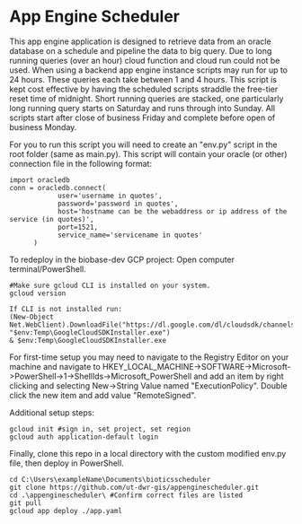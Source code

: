 # App Engine Scheduler

This app engine application is designed to retrieve data from an oracle database on a schedule and pipeline the data to big query. Due to long running queries (over an hour) cloud function and cloud run could not be used. When using a backend app engine instance scripts may run for up to 24 hours. These queries each take between 1 and 4 hours. This script is kept cost effective by having the scheduled scripts straddle the free-tier reset time of midnight. Short running queries are stacked, one particularly long running query starts on Saturday and runs through into Sunday. All scripts start after close of business Friday and complete before open of business Monday. 

For you to run this script you will need to create an "env.py" script in the root folder (same as main.py). This script will contain your oracle (or other) connection file in the following format:

```
import oracledb
conn = oracledb.connect(
            user='username in quotes',
            password='password in quotes',
            host='hostname can be the webaddress or ip address of the service (in quotes)',
            port=1521,
            service_name='servicename in quotes'
      )

```

To redeploy in the biobase-dev GCP project:
Open computer terminal/PowerShell.  

```
#Make sure gcloud CLI is installed on your system.
gcloud version

If CLI is not installed run:
(New-Object Net.WebClient).DownloadFile("https://dl.google.com/dl/cloudsdk/channels/rapid/", "$env:Temp\GoogleCloudSDKInstaller.exe")
& $env:Temp\GoogleCloudSDKInstaller.exe
```
For first-time setup you may need to navigate to the Registry Editor on your machine and navigate to HKEY_LOCAL_MACHINE->SOFTWARE->Microsoft->PowerShell->1->ShellIds->Microsoft_PowerShell and add an item by right clicking and selecting New->String Value named "ExecutionPolicy". Double click the new item and add value "RemoteSigned".

Additional setup steps:
```
gcloud init #sign in, set project, set region
gcloud auth application-default login
```

Finally, clone this repo in a local directory with the custom modified env.py file, then deploy in PowerShell. 
```
cd C:\Users\exampleName\Documents\bioticsscheduler
git clone https://github.com/ut-dwr-gis/appenginescheduler.git
cd .\appenginescheduler\ #Confirm correct files are listed
git pull
gcloud app deploy ./app.yaml
```


